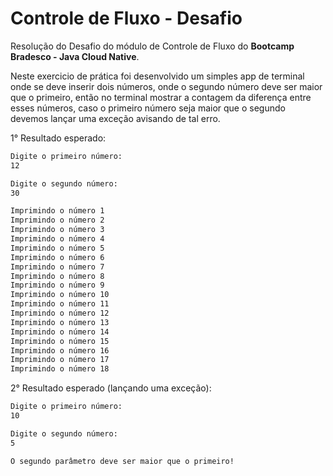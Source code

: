 # Controle de Fluxo - Desafio

Resolução do Desafio do módulo de Controle de Fluxo do **Bootcamp Bradesco - Java Cloud Native**.

Neste exercicio de prática foi desenvolvido um simples app de terminal onde se deve inserir dois números, onde o segundo número deve ser maior que o primeiro, então no terminal mostrar a contagem da diferença entre esses números, caso o primeiro número seja maior que o segundo devemos lançar uma exceção avisando de tal erro.

1° Resultado esperado:
~~~cmd
Digite o primeiro número:
12

Digite o segundo número:
30

Imprimindo o número 1
Imprimindo o número 2
Imprimindo o número 3
Imprimindo o número 4
Imprimindo o número 5
Imprimindo o número 6
Imprimindo o número 7
Imprimindo o número 8
Imprimindo o número 9
Imprimindo o número 10
Imprimindo o número 11
Imprimindo o número 12
Imprimindo o número 13
Imprimindo o número 14
Imprimindo o número 15
Imprimindo o número 16
Imprimindo o número 17
Imprimindo o número 18
~~~

2° Resultado esperado (lançando uma exceção):
~~~cmd
Digite o primeiro número:
10

Digite o segundo número:
5

O segundo parâmetro deve ser maior que o primeiro!
~~~
